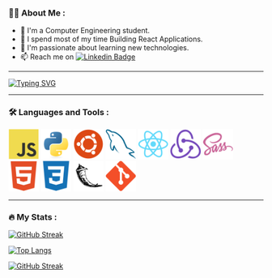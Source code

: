 
### 👨‍💻 About Me :
- 🔭 I'm a Computer Engineering student.
- 🌱 I spend most of my time Building React Applications.
- 👯 I'm passionate about learning new technologies.
- 📫 Reach me on [![Linkedin Badge](https://img.shields.io/badge/-harby-blue?style=flat&logo=Linkedin&logoColor=white)](https://www.linkedin.com/in/mohamed-elsayed-abdullah-0a21461a1/)

---

[![Typing SVG](https://readme-typing-svg.demolab.com/?lines=Software+Engineer;Building+Apps+Using+React+Node+Flask)](https://git.io/typing-svg)

---

### :hammer_and_wrench: Languages and Tools :
<div>
    <img src="https://github.com/devicons/devicon/blob/master/icons/javascript/javascript-original.svg" title="Javascript" **alt="Javascript" width="60" height="60"/>
    <img src="https://github.com/devicons/devicon/blob/master/icons/python/python-original.svg" title="Python" **alt="Python" width="60" height="60"/>
    <img src="https://github.com/devicons/devicon/blob/master/icons/ubuntu/ubuntu-plain.svg" title="ubuntu" **alt="ubuntu" width="60" height="60"/>
    <img src="https://github.com/devicons/devicon/blob/master/icons/mysql/mysql-plain.svg" title="mysql" **alt="mysql" width="60" height="60"/>
    <img src="https://github.com/devicons/devicon/blob/master/icons/react/react-original.svg" title="React-js" **alt="React" width="60" height="60"/>
    <img src="https://github.com/devicons/devicon/blob/master/icons/redux/redux-original.svg" title="Redux" **alt="Redux" width="60" height="60"/>
    <img src="https://github.com/devicons/devicon/blob/master/icons/sass/sass-original.svg" title="Sass" **alt="sass" width="60" height="60"/>
    <img src="https://github.com/devicons/devicon/blob/master/icons/html5/html5-plain.svg" title="html5" **alt="html5" width="60" height="60"/>
    <img src="https://github.com/devicons/devicon/blob/master/icons/css3/css3-plain.svg" title="CSS" **alt="CSS" width="60" height="60"/>
  <img src="https://github.com/devicons/devicon/blob/master/icons/flask/flask-original.svg" title="flask" **alt="flask" width="60" height="60"/>
  <img src="https://github.com/devicons/devicon/blob/master/icons/git/git-plain.svg" title="git" **alt="git" width="60" height="60"/>
</div>

---

### :fire: My Stats :

[![GitHub Streak](https://github-readme-streak-stats.herokuapp.com?user=Mohamed-Harby&theme=radical&date_format=j%20M%5B%20Y%5D&border=DDDDDD)](https://git.io/streak-stats)


[![Top Langs](https://github-readme-stats.vercel.app/api/top-langs/?username=mohamed-abdullah1&layout=compact&theme=radical)](https://github.com/anuraghazra/github-readme-stats)

[![GitHub Streak](https://github-readme-streak-stats.herokuapp.com?user=mohamed-abdullah1&theme=blue-green&date_format=M%20j%5B%2C%20Y%5D)](https://git.io/streak-stats)

